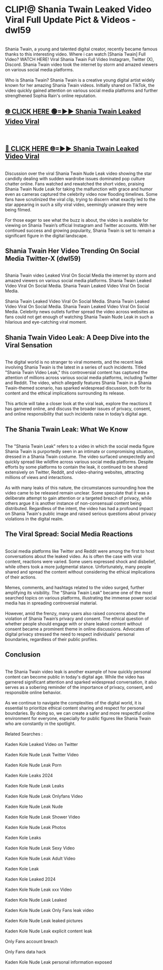 # CLIP!@ Shania Twain Leaked Video Viral Full Update Pict & Videos - dwl59
<br>
Shania Twain, a young and talented digital creator, recently became famous thanks to this interesting video. Where i can watch [Shania Twain] Full Video? WATCH HERE! Viral Shania Twain Full Video Instagram, Twitter (X), Discord. Shania Twain video took the internet by storm and amazed viewers on various social media platforms.
<br><br>
Who is Shania Twain? Shania Twain is a creative young digital artist widely known for her amazing Shania Twain videos. Initially shared on TikTok, the video quickly gained attention on various social media platforms and further strengthened Sophia Rain's online reputation.
<br>
<h2><a href="https://bestclip.site?title=Shania_Twain">🌐 CLICK HERE 🟢=►► Shania Twain Leaked Video Viral</a></h2>
<br>
<h2><a href="https://bestclip.site?title=Shania_Twain">🔴 CLICK HERE 🌐=►► Shania Twain Leaked Video Viral</a></h2>
<br>
Discussion over the viral Shania Twain Nude Leak video showing the star candidly dealing with sudden wardrobe issues dominated pop culture chatter online. Fans watched and rewatched the short video, praising Shania Twain Nude Leak for taking the malfunction with grace and humor even as cameras captured the celebrity video now flooding timelines. Some fans have scrutinized the viral clip, trying to discern what exactly led to the star appearing in such a silly viral video, seemingly unaware they were being filmed.
<br><br>
For those eager to see what the buzz is about, the video is available for viewing on Shania Twain’s official Instagram and Twitter accounts. With her continued success and growing popularity, Shania Twain is set to remain a significant figure in the digital landscape.
<br>
<h2>Shania Twain Her Video Trending On Social Media Twitter-X (dwl59)</h2>
<br>
Shania Twain video Leaked Viral On Social Media the internet by storm and amazed viewers on various social media platforms. Shania Twain Leaked Video Viral On Social Media. Shania Twain Leaked Video Viral On Social Media.
<br><br>
Shania Twain Leaked Video Viral On Social Media. Shania Twain Leaked Video Viral On Social Media. Shania Twain Leaked Video Viral On Social Media. Celebrity news outlets further spread the video across websites as fans could not get enough of watching Shania Twain Nude Leak in such a hilarious and eye-catching viral moment.
<br>
<h2>Shania Twain Video Leak: A Deep Dive into the Viral Sensation</h2>
<br>
The digital world is no stranger to viral moments, and the recent leak involving Shania Twain is the latest in a series of such incidents. Titled "Shania Twain Video Leak," this controversial content has captured the attention of millions across various social media platforms, including Twitter and Reddit. The video, which allegedly features Shania Twain in a Shania Twain-themed scenario, has sparked widespread discussion, both for its content and the ethical implications surrounding its release.
<br><br>
This article will take a closer look at the viral leak, explore the reactions it has garnered online, and discuss the broader issues of privacy, consent, and online responsibility that such incidents raise in today’s digital age.
<br>
<h2>The Shania Twain Leak: What We Know</h2>
<br>
The "Shania Twain Leak" refers to a video in which the social media figure Shania Twain is purportedly seen in an intimate or compromising situation, dressed in a Shania Twain costume. The video surfaced unexpectedly and quickly spread like wildfire across various social media platforms. Despite efforts by some platforms to contain the leak, it continued to be shared extensively on Twitter, Reddit, and video-sharing websites, attracting millions of views and interactions.
<br><br>
As with many leaks of this nature, the circumstances surrounding how the video came to be released remain unclear. Some speculate that it was a deliberate attempt to gain attention or a targeted breach of privacy, while others argue it is another instance of non-consensual content being distributed. Regardless of the intent, the video has had a profound impact on Shania Twain's public image and raised serious questions about privacy violations in the digital realm.
<br>
<h2>The Viral Spread: Social Media Reactions</h2>
<br>
Social media platforms like Twitter and Reddit were among the first to host conversations about the leaked video. As is often the case with viral content, reactions were varied. Some users expressed shock and disbelief, while others took a more judgmental stance. Unfortunately, many people shared and spread the content without considering the ethical implications of their actions.
<br><br>
Memes, comments, and hashtags related to the video surged, further amplifying its visibility. The "Shania Twain Leak" became one of the most searched topics on various platforms, illustrating the immense power social media has in spreading controversial material.
<br><br>
However, amid the frenzy, many users also raised concerns about the violation of Shania Twain’s privacy and consent. The ethical question of whether people should engage with or share leaked content without consent became a prominent theme in online discussions. Advocates of digital privacy stressed the need to respect individuals' personal boundaries, regardless of their public profiles.
<br>
<h2>Conclusion</h2>
<br>
The Shania Twain video leak is another example of how quickly personal content can become public in today's digital age. While the video has garnered significant attention and sparked widespread conversation, it also serves as a sobering reminder of the importance of privacy, consent, and responsible online behavior.
<br><br>
As we continue to navigate the complexities of the digital world, it is essential to prioritize ethical content sharing and respect for personal boundaries. By doing so, we can create a safer and more respectful online environment for everyone, especially for public figures like Shania Twain who are constantly in the spotlight.
<br><br>
Related Searches :
<br><br>
Kaden Kole Leaked Video on Twitter
<br><br>
Kaden Kole Nude Leak Twitter Video
<br><br>
Kaden Kole Nude Leak Porn
<br><br>
Kaden Kole Leaks 2024
<br><br>
Kaden Kole Nude Leak Leaks
<br><br>
Kaden Kole Nude Leak Onlyfans Video
<br><br>
Kaden Kole Nude Leak Nude
<br><br>
Kaden Kole Nude Leak Shower Video
<br><br>
Kaden Kole Nude Leak Photos
<br><br>
Kaden Kole Leaks
<br><br>
Kaden Kole Nude Leak Sexy Video
<br><br>
Kaden Kole Nude Leak Adult Video
<br><br>
Kaden Kole Leak
<br><br>
Kaden Kole Leaked 2024
<br><br>
Kaden Kole Nude Leak xxx Video
<br><br>
Kaden Kole Nude Leak Leaked
<br><br>
Kaden Kole Nude Leak Only Fans leak video
<br><br>
Kaden Kole Nude Leak leaked pictures
<br><br>
Kaden Kole Nude Leak explicit content leak
<br><br>
Only Fans account breach
<br><br>
Only Fans data hack
<br><br>
Kaden Kole Nude Leak personal information exposed